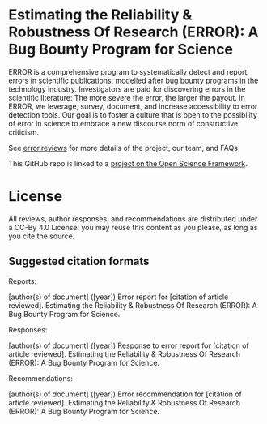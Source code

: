 # Estimating the Reliability & Robustness Of Research (ERROR): A Bug Bounty Program for Science

ERROR is a comprehensive program to systematically detect and report errors in scientific publications, modelled after bug bounty programs in the technology industry. Investigators are paid for discovering errors in the scientific literature: The more severe the error, the larger the payout. In ERROR, we leverage, survey, document, and increase accessibility to error detection tools. Our goal is to foster a culture that is open to the possibility of error in science to embrace a new discourse norm of constructive criticism. 

See [error.reviews](https://error.reviews) for more details of the project, our team, and FAQs.

This GitHub repo is linked to a [project on the Open Science Framework](https://osf.io/fpw4r/).

# License

All reviews, author responses, and recommendations are distributed under a CC-By 4.0 License: you may reuse this content as you please, as long as you cite the source.

## Suggested citation formats

Reports: 

[author(s) of document] ([year]) Error report for [citation of article reviewed]. Estimating the Reliability & Robustness Of Research (ERROR): A Bug Bounty Program for Science.

Responses: 

[author(s) of document] ([year]) Response to error report for [citation of article reviewed]. Estimating the Reliability & Robustness Of Research (ERROR): A Bug Bounty Program for Science.

Recommendations: 

[author(s) of document] ([year]) Error recommendation for [citation of article reviewed]. Estimating the Reliability & Robustness Of Research (ERROR): A Bug Bounty Program for Science.